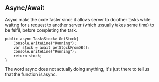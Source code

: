 ## Async/Await
Async make the code faster since it allows server to do other tasks while waiting for a request to another server (which ussually takes some time) to be fulfil, before completing the task.

```
public async Task<Stock> GetStock{
    Console.WriteLine("Running");
    var stock = await getStockFromDB();
    Console.WriteLine("Running");
    return stock;
}
```

The word async does not actually doing anything, it's just there to tell us that the function is async.
